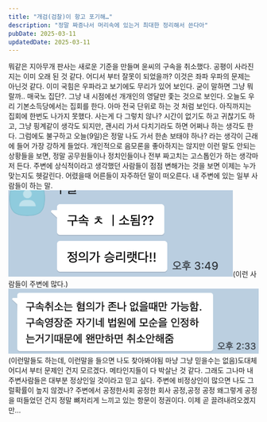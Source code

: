 ```yaml
---
title: "개검(검찰)이 항고 포기해…"
description: "정말 짜증나서 머리속에 있는거 최대한 정리해서 쓴다아"
pubDate: 2025-03-11
updatedDate: 2025-03-11
---
```


뭐같은 지아무개 판사는 새로운 기준을 만들며 윤씨의 구속을 취소했다.
공평이 사라진지는 이미 오래 된 것 같다.
어디서 부터 잘못이 되었을까?
이것은 좌파 우파의 문제는 아닌것 같다.
이미 국힘은 우파라고 보기에도 무리가 있어 보인다.
굳이 말하면 그냥 뭐랄까..
매국노 집단?.
그냥 내 시점에선 개개인의 영달만 좇는 것으로 보인다.
오늘도 우리 기본소득당에서는 집회를 한다.
아마 전국 단위로 하는 것 처럼 보인다.
아직까지는 집회에 한번도 나가지 못했다.
사는게 다 그렇치 않나?
시간이 없기도 하고 귀찮기도 하고, 그냥 핑계같이 생각도 되지만, 괜시리 가서 다치기라도 하면 어쩌나 하는 생각도 한다.
그럼에도 불구하고 오늘(9일)은 정말 나도 가서 한손 보태야 하나?
라는 생각이 근래에 들어 가장 강하게 들었다.
개인적으로 음모론을 좋아하지는 않지만 이런 말도 안되는 상황들을 보면, 정말 공무원들이나 정치인들이나 전부 짜고치는 고스톱인가 하는 생각마저 든다.
주변에 상식적이라고 생각했던 사람들이 점점 변해가는 것을 보면 이제는 누가 맞는지도 헷갈린다.
어렸을때 어른들이 자주하던 말이 떠오른다.
내 주변에 있는 일부 사람들이 하는 말.
![(이런 사람들이 주변에 많다.)](/content/images/2025/03/DraggedImage.png)(이런 사람들이 주변에 많다.)![(이런말들도 하는데, 이런말을 들으면 나도 찾아봐야됨 마냥 그냥 믿을수는 없음)](/content/images/2025/03/-----------2025-03-11------9.32.15.png)(이런말들도 하는데, 이런말을 들으면 나도 찾아봐야됨 마냥 그냥 믿을수는 없음)도대체 어디서 부터 문제인 건지 모르겠다.
메타인지들이 다 박살난 것 같다. 그래도 그나마 내 주변사람들은 대부분 정상인일 것이라고 믿고 싶다. 주변에 비정상인이 많으면 나도 그럴확률이 높지 않겠나?
주변에서 공정한사회 공정한 회사 공정,공정 공정
왜그렇게 공정을 떠들었던 건지 정말 뼈저리게 느끼고 있는 항문이 정권이다. 이제 곧 끌려내려오겠지만…
